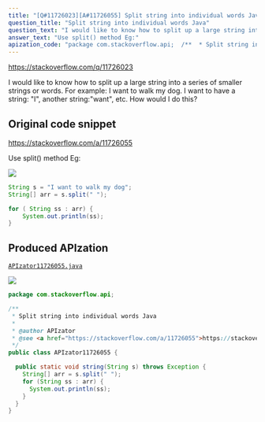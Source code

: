 ```yaml
---
title: "[Q#11726023][A#11726055] Split string into individual words Java"
question_title: "Split string into individual words Java"
question_text: "I would like to know how to split up a large string into a series of smaller strings or words. For example: I want to walk my dog. I want to have a string: \"I\", another string:\"want\", etc. How would I do this?"
answer_text: "Use split() method Eg:"
apization_code: "package com.stackoverflow.api;  /**  * Split string into individual words Java  *  * @author APIzator  * @see <a href=\"https://stackoverflow.com/a/11726055\">https://stackoverflow.com/a/11726055</a>  */ public class APIzator11726055 {    public static void string(String s) throws Exception {     String[] arr = s.split(\" \");     for (String ss : arr) {       System.out.println(ss);     }   } }"
---
```


https://stackoverflow.com/q/11726023

I would like to know how to split up a large string into a series of smaller strings or words.
For example:
I want to walk my dog.
I want to have a string: &quot;I&quot;,
another string:&quot;want&quot;, etc.
How would I do this?



## Original code snippet

https://stackoverflow.com/a/11726055

Use split() method
Eg:

<div class="code-logo"><img src="/stackoverflow.png" /></div>

```java
String s = "I want to walk my dog";
String[] arr = s.split(" ");    

for ( String ss : arr) {
    System.out.println(ss);
}
```

## Produced APIzation

[`APIzator11726055.java`](https://github.com/pasqualesalza/apization-temp/raw/main/data/search/APIzator11726055.java)

<div class="code-logo"><img src="/apizator.png" /></div>

```java
package com.stackoverflow.api;

/**
 * Split string into individual words Java
 *
 * @author APIzator
 * @see <a href="https://stackoverflow.com/a/11726055">https://stackoverflow.com/a/11726055</a>
 */
public class APIzator11726055 {

  public static void string(String s) throws Exception {
    String[] arr = s.split(" ");
    for (String ss : arr) {
      System.out.println(ss);
    }
  }
}

```